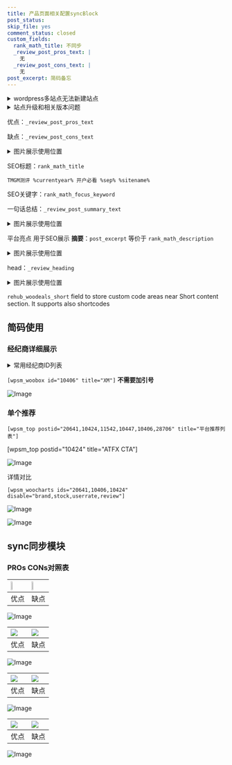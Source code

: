 ```yaml
---
title: 产品页面相关配置syncBlock
post_status: 
skip_file: yes
comment_status: closed
custom_fields:
  rank_math_title: 不同步
  _review_post_pros_text: |
    无
  _review_post_cons_text: |
    无
post_excerpt: 简码备忘
---
```

<details><summary>wordpress多站点无法新建站点</summary>

<li>和报错需要清理cookies一样的原因</li>
<li>wp-config.php里面<code>define( 'SUBDOMAIN_INSTALL', false );//子域名安装</code></li>
<li>新建子站点是用<code>define( 'SUBDOMAIN_INSTALL', true);//子域名安装</code> 完成以后，改成<code>false</code></li>
</details>

<details><summary>站点升级和相关版本问题</summary>

<p>wordpress：5.9.9
woocommerce：7.5.1
出现问题的地方：主题选项里面>><strong>Product layout >>compact style</strong></p>
<p>如何出现没有用过的字段 导致无法保存。先导出配置 然后进行修改，后面再次恢复即可。</p>
<p>出现部分字段无法显示时，需要返回默认布局后，对产品进行保存就好了。</p>
<p></p>
</details>

优点：`_review_post_pros_text`

缺点：`_review_post_cons_text`

<details><summary>图片展示使用位置</summary>

<img src="https://prod-files-secure.s3.us-west-2.amazonaws.com/39ed1227-6d7d-4570-be36-9ccd4a2c4241/f51d3d83-55d4-4bdf-9604-f37ec77ab556/Untitled.png?X-Amz-Algorithm=AWS4-HMAC-SHA256&X-Amz-Content-Sha256=UNSIGNED-PAYLOAD&X-Amz-Credential=ASIAZI2LB466WHCD4WAL%2F20250331%2Fus-west-2%2Fs3%2Faws4_request&X-Amz-Date=20250331T165527Z&X-Amz-Expires=3600&X-Amz-Security-Token=IQoJb3JpZ2luX2VjEEEaCXVzLXdlc3QtMiJIMEYCIQDo69gcYet3Xul08hxb2tq8B4FsLTcvFgy8NuOknqM5%2FAIhAK03tOJtrcYcBPrFQy%2FLBh8nw4ebcs2Q%2FvlTVooTNDFoKogECKn%2F%2F%2F%2F%2F%2F%2F%2F%2F%2FwEQABoMNjM3NDIzMTgzODA1Igw9wQdMZesxdEwOJ8Iq3ANvkGwzeIONu0WOSgb4cm3saJ5g9fXyDgnWEPQqH8hjlgv8Tu9GwyiEqMhia4%2FqtMRyHkh5hqlyzorYSF8ALNIn8E%2FNLc3nF1IxyXT3NJP7i3X6%2BFS923GDUfYPPBo09W2EfdP25sNH4NNIZAjcWmEbio5IqsaU7WTzUxXUWbIFJ75ZBE0N0UWLtvZf4B1SXsxqLyJKcScLZzmfT5Hj0PbwFAE7KjFaAO4lylxX1Svck8ugZN9apHFiBZFn2tjyzP9wFH5r480kTjHhztZR%2BQMEJp4yQmUC4Fv72uUMTDPV%2BtcGncbKhSgftxjMk5RPGWn%2Fuev8hwKBLA%2Bn%2B1ObAK2Y1Cz2vwrZ3TaOIFy1eSrUrUJselGXoqK8KhniG385P2fJSaqAusZP3LrjOuHpekITBhKhPB%2BMiNKM%2BGtDsA66IbaHPFngJw3gXXqPBxmDHe26YlRSny%2Fh6U0vqYSsiO9tweQX5T2Mt5GvqBMen2UeOeU9395PPrybb52NnvH8SYkz8kLn4YxfDZJ1ygY3p6Ul3zG0A8%2B3zKiAc4yR04VxvAJm7%2Bz0uE%2BGjPwHZ%2FKH13FY3zxbukV27ZHAzUeJEJ7YTuMQbfNRdysAycwsiIFsrsfxtxH5nP0zy9brdTDJgKu%2FBjqkAfEIfREz0jEKL%2FbF%2FyJCnTqh8lOV4UxdUUG%2FJUPWvxugEXPcRqnBy9rAAIZas871tZJqcOrY0dXMeTPM%2FVUkpKFSNfab5R6OeKPaxDaXyhKBIbc2mwZghMKYE0MieEBJJd%2FUkEVGp0sSTalVwKWfd7TC%2BvWdkNcC717xiAuUQh7YX6460J0hD0kBFKHot3Aj9zj1W3Vxc07GSbL99xJI9CzFrEZ%2F&X-Amz-Signature=7a7bcbfeb7f1fb7ebfb85c9d4ed3050a99a656bd6ca942a2ccd692bc712286f0&X-Amz-SignedHeaders=host&x-id=GetObject" alt="Image">
</details>

SEO标题：`rank_math_title`

`TMGM测评 %currentyear% 开户必看 %sep% %sitename%`

SEO关键字：`rank_math_focus_keyword`

一句话总结：`_review_post_summary_text`

<details><summary>图片展示使用位置</summary>

<img src="https://prod-files-secure.s3.us-west-2.amazonaws.com/39ed1227-6d7d-4570-be36-9ccd4a2c4241/4b96a922-296c-4f4e-8630-d1c870cbce01/Untitled.png?X-Amz-Algorithm=AWS4-HMAC-SHA256&X-Amz-Content-Sha256=UNSIGNED-PAYLOAD&X-Amz-Credential=ASIAZI2LB466ZRKWUJD4%2F20250331%2Fus-west-2%2Fs3%2Faws4_request&X-Amz-Date=20250331T165528Z&X-Amz-Expires=3600&X-Amz-Security-Token=IQoJb3JpZ2luX2VjEEEaCXVzLXdlc3QtMiJHMEUCIDcnysbeMGfk4nX1TfrjBUuWNx5sDyw6AwyJB0BNz2VMAiEA7U4h70iS0c1zitP%2FKbLQ31GASCeQyUbuCB5JUe2O0REqiAQIqf%2F%2F%2F%2F%2F%2F%2F%2F%2F%2FARAAGgw2Mzc0MjMxODM4MDUiDBNKTJn1azGJCYLGNCrcA%2FxdaSSIPtD38hRfy%2FAmTit7kEbTaN2TDB18%2BTtO%2F2KvORL9i2Lz6Qw5akQhT66UztPPbDGEM%2Frdiu2dQjaXQP%2FfgKBsL2AL1QYsMBAaNtKC3JDq2FZCVMxQ4U9rcSZE%2FuaM%2FouNi2UuGJknB2mXpUJDGd5sE6FRZeJXHed%2Bn8d5SzaJX0tD8N5014T9XuuQZs2CQL46TDQuzTWWGsE06WidK2OaCu8kA0galvfGItRJjmmIyu225wX88Pf9VgxElwBMua0Hl8xgGSf%2Bl%2BP8yhQjgR7lhecsOr%2FyDwvC4vcYIbrcVn8fCxSm8Ci5M1Tvo0i3vejYh9fNJteUref2ayizngsP5b%2Fi4Gg406Wl%2FMXeUNdMRl6Iviv0NJoNSsMA1BIuk4DGqaBs6ybC%2FSB3QC2f9ND2%2BqrOQzt3zfqiP8YnDtrMv%2F1lAje7OvmmP4pmj%2ByPgU%2FFLgaOSMLMgXKlPwpSefBsOXpAmMXy9yaUktxi7UA%2BQXG9T3bPf%2BoA035chE5%2B4o4CtjE0MWdssfGuixMEb4vI2HXcZTwR2IYR7npYydJPs5Ej%2FFidZlnfT0ZeNiWgwgw6xr6uQ3AggHm0Z07GxeiZXj%2FpE2amYqjcjTPRsbunvd3kpjV7Rh4QMNCAq78GOqUBHbySw452uDG6%2F%2BeqqJp9utyGkPbYofFCY6GYjFTuRUUn72Effi7WGuLvbzhsKjmTy2kG%2FZuX4sKHeQnEn8gbRawtWpU1MeO3rmy%2F5M9%2FGD6bALtgVWmbR%2BmK44e%2Bzsz7gZt3BDsD%2ByT5uyB1bV%2B%2B7VMgl1aa6IRrZRl%2FDbjjtef%2Bfw%2BsFby7HOIbCeix9507ClaG3jPFNJJHQ7CN5d6QsrdyRtEB&X-Amz-Signature=7657e8a3bb136854189ac2f8ce326cd83e806b0efb6352cd661e9488c1439963&X-Amz-SignedHeaders=host&x-id=GetObject" alt="Image">
</details>

平台亮点 用于SEO展示 **摘要**：`post_excerpt`  等价于 `rank_math_description`

<details><summary>图片展示使用位置</summary>

<img src="https://prod-files-secure.s3.us-west-2.amazonaws.com/39ed1227-6d7d-4570-be36-9ccd4a2c4241/1ee11f63-b60a-4dfe-a7a7-d58ff23b5d88/Untitled.png?X-Amz-Algorithm=AWS4-HMAC-SHA256&X-Amz-Content-Sha256=UNSIGNED-PAYLOAD&X-Amz-Credential=ASIAZI2LB4664VQJFAJX%2F20250331%2Fus-west-2%2Fs3%2Faws4_request&X-Amz-Date=20250331T165528Z&X-Amz-Expires=3600&X-Amz-Security-Token=IQoJb3JpZ2luX2VjEEEaCXVzLXdlc3QtMiJHMEUCIDklWokJltQ1qzHaXF6xMJOZ8dTPJ7PBvT3hxI5pf%2FQrAiEA8DOzJjnBweE5VU%2FhTq0IsyHJyP%2F5BxO1oDvBJO0DRHsqiAQIqf%2F%2F%2F%2F%2F%2F%2F%2F%2F%2FARAAGgw2Mzc0MjMxODM4MDUiDCo6PHBw%2BEAKu%2FW8xyrcAyZwmNM%2FTro0ml86hL6bF9ygeeL%2B1znYPBEVWOSNTJEeryVvDAl1F%2BrPF7iwsLLt3LfIdgn0BUiZ%2BLjELOI%2B5W9nslAW3E8Xk6viw9esCqrFUrgoz28rtAIqDXR1yasCQl3vt9PkcE71P%2FY5bRRwE2GmHkPkk08TR3UpBJcRTEMXJK4fPfYk%2B5n%2FAJh8CNsiMJASG3Xv86IOM2201YKH7EdZcKng%2Bowd1ZniS5yF64mGSoFxjFrrALNnhxSGUkXKsM7aKtcEe9nk2XUy3kgbXrKC%2FXtB1tgGtbNgT6m5MTw0hd5GYB2DF4gedx2%2B4ELEWhM63poVv7vh8fkFRAwwnJ04tPb3Vb6uuI3unMTttGPJY3aXpmsM6jNaWJVAxhMqLMCS3DWQvkNZwys1npEqqQQIEZGVa8hMchjiEK%2BXYheq4LJ02zjmimtBawY8Ic%2BBvI2dIpaPF10SPlvG990RoUcfGwjvV6qMMT8IUy%2BiAPcvsFOXlholJ0jmFrbuEVzUoTQbktgpd8CBg%2BUBhnh4Y8f9l8y5By6lWIegv%2Fi6ONt%2FZ2hTuQv%2BLlhkOvv174MiB5phRHp6S%2BzNhDmQu4GPI1tGcx%2F7PqaE7ZrmslQ0LtmNjO919r9laze0lWhQMMyAq78GOqUB1KsLRvE5dvJ1X5ijoikpjGBGFoSmUMGuWKdmDfGrJAh5s8%2BSaIzFmqa11voEG%2F7rLfCH4ZExGjS6RoOIeu%2Bsq2zCOw81aIWywN7QYUIGdTASsR0TDTYXKn1zmUxI87feZ5R5SKOdA9%2FtYr5gSGAlw6EIL3PL%2BdfRwLcz3pZvbZT%2F9lUetN2hl0WpTWkTORfuPC13WF0c7e9NXHiC80R8dx1HBGlQ&X-Amz-Signature=f3bc1d64e87e01404b3bf2c375940a7a8b5cf628f2a0fd8b331f5e8e966edf8e&X-Amz-SignedHeaders=host&x-id=GetObject" alt="Image">
<img src="https://prod-files-secure.s3.us-west-2.amazonaws.com/39ed1227-6d7d-4570-be36-9ccd4a2c4241/ad4118b5-78d8-4fbe-801e-3b29b5d99c01/Untitled.png?X-Amz-Algorithm=AWS4-HMAC-SHA256&X-Amz-Content-Sha256=UNSIGNED-PAYLOAD&X-Amz-Credential=ASIAZI2LB4664VQJFAJX%2F20250331%2Fus-west-2%2Fs3%2Faws4_request&X-Amz-Date=20250331T165528Z&X-Amz-Expires=3600&X-Amz-Security-Token=IQoJb3JpZ2luX2VjEEEaCXVzLXdlc3QtMiJHMEUCIDklWokJltQ1qzHaXF6xMJOZ8dTPJ7PBvT3hxI5pf%2FQrAiEA8DOzJjnBweE5VU%2FhTq0IsyHJyP%2F5BxO1oDvBJO0DRHsqiAQIqf%2F%2F%2F%2F%2F%2F%2F%2F%2F%2FARAAGgw2Mzc0MjMxODM4MDUiDCo6PHBw%2BEAKu%2FW8xyrcAyZwmNM%2FTro0ml86hL6bF9ygeeL%2B1znYPBEVWOSNTJEeryVvDAl1F%2BrPF7iwsLLt3LfIdgn0BUiZ%2BLjELOI%2B5W9nslAW3E8Xk6viw9esCqrFUrgoz28rtAIqDXR1yasCQl3vt9PkcE71P%2FY5bRRwE2GmHkPkk08TR3UpBJcRTEMXJK4fPfYk%2B5n%2FAJh8CNsiMJASG3Xv86IOM2201YKH7EdZcKng%2Bowd1ZniS5yF64mGSoFxjFrrALNnhxSGUkXKsM7aKtcEe9nk2XUy3kgbXrKC%2FXtB1tgGtbNgT6m5MTw0hd5GYB2DF4gedx2%2B4ELEWhM63poVv7vh8fkFRAwwnJ04tPb3Vb6uuI3unMTttGPJY3aXpmsM6jNaWJVAxhMqLMCS3DWQvkNZwys1npEqqQQIEZGVa8hMchjiEK%2BXYheq4LJ02zjmimtBawY8Ic%2BBvI2dIpaPF10SPlvG990RoUcfGwjvV6qMMT8IUy%2BiAPcvsFOXlholJ0jmFrbuEVzUoTQbktgpd8CBg%2BUBhnh4Y8f9l8y5By6lWIegv%2Fi6ONt%2FZ2hTuQv%2BLlhkOvv174MiB5phRHp6S%2BzNhDmQu4GPI1tGcx%2F7PqaE7ZrmslQ0LtmNjO919r9laze0lWhQMMyAq78GOqUB1KsLRvE5dvJ1X5ijoikpjGBGFoSmUMGuWKdmDfGrJAh5s8%2BSaIzFmqa11voEG%2F7rLfCH4ZExGjS6RoOIeu%2Bsq2zCOw81aIWywN7QYUIGdTASsR0TDTYXKn1zmUxI87feZ5R5SKOdA9%2FtYr5gSGAlw6EIL3PL%2BdfRwLcz3pZvbZT%2F9lUetN2hl0WpTWkTORfuPC13WF0c7e9NXHiC80R8dx1HBGlQ&X-Amz-Signature=5ed86fc3fdb0e8f8f1d32ca7492b23756c634f621c1faabceaddd3e1e1097c3d&X-Amz-SignedHeaders=host&x-id=GetObject" alt="Image">
<img src="https://prod-files-secure.s3.us-west-2.amazonaws.com/39ed1227-6d7d-4570-be36-9ccd4a2c4241/a38cf7c9-a79c-4b64-9e94-13589fe0758b/Untitled.png?X-Amz-Algorithm=AWS4-HMAC-SHA256&X-Amz-Content-Sha256=UNSIGNED-PAYLOAD&X-Amz-Credential=ASIAZI2LB4664VQJFAJX%2F20250331%2Fus-west-2%2Fs3%2Faws4_request&X-Amz-Date=20250331T165528Z&X-Amz-Expires=3600&X-Amz-Security-Token=IQoJb3JpZ2luX2VjEEEaCXVzLXdlc3QtMiJHMEUCIDklWokJltQ1qzHaXF6xMJOZ8dTPJ7PBvT3hxI5pf%2FQrAiEA8DOzJjnBweE5VU%2FhTq0IsyHJyP%2F5BxO1oDvBJO0DRHsqiAQIqf%2F%2F%2F%2F%2F%2F%2F%2F%2F%2FARAAGgw2Mzc0MjMxODM4MDUiDCo6PHBw%2BEAKu%2FW8xyrcAyZwmNM%2FTro0ml86hL6bF9ygeeL%2B1znYPBEVWOSNTJEeryVvDAl1F%2BrPF7iwsLLt3LfIdgn0BUiZ%2BLjELOI%2B5W9nslAW3E8Xk6viw9esCqrFUrgoz28rtAIqDXR1yasCQl3vt9PkcE71P%2FY5bRRwE2GmHkPkk08TR3UpBJcRTEMXJK4fPfYk%2B5n%2FAJh8CNsiMJASG3Xv86IOM2201YKH7EdZcKng%2Bowd1ZniS5yF64mGSoFxjFrrALNnhxSGUkXKsM7aKtcEe9nk2XUy3kgbXrKC%2FXtB1tgGtbNgT6m5MTw0hd5GYB2DF4gedx2%2B4ELEWhM63poVv7vh8fkFRAwwnJ04tPb3Vb6uuI3unMTttGPJY3aXpmsM6jNaWJVAxhMqLMCS3DWQvkNZwys1npEqqQQIEZGVa8hMchjiEK%2BXYheq4LJ02zjmimtBawY8Ic%2BBvI2dIpaPF10SPlvG990RoUcfGwjvV6qMMT8IUy%2BiAPcvsFOXlholJ0jmFrbuEVzUoTQbktgpd8CBg%2BUBhnh4Y8f9l8y5By6lWIegv%2Fi6ONt%2FZ2hTuQv%2BLlhkOvv174MiB5phRHp6S%2BzNhDmQu4GPI1tGcx%2F7PqaE7ZrmslQ0LtmNjO919r9laze0lWhQMMyAq78GOqUB1KsLRvE5dvJ1X5ijoikpjGBGFoSmUMGuWKdmDfGrJAh5s8%2BSaIzFmqa11voEG%2F7rLfCH4ZExGjS6RoOIeu%2Bsq2zCOw81aIWywN7QYUIGdTASsR0TDTYXKn1zmUxI87feZ5R5SKOdA9%2FtYr5gSGAlw6EIL3PL%2BdfRwLcz3pZvbZT%2F9lUetN2hl0WpTWkTORfuPC13WF0c7e9NXHiC80R8dx1HBGlQ&X-Amz-Signature=ec32298ed541b32014d575f794ac36060473a4e2b97b54a53a20f56d24be59ff&X-Amz-SignedHeaders=host&x-id=GetObject" alt="Image">
<img src="https://prod-files-secure.s3.us-west-2.amazonaws.com/39ed1227-6d7d-4570-be36-9ccd4a2c4241/7da6fc1e-d2ac-42ae-8c75-cb5749aa18f6/Untitled.png?X-Amz-Algorithm=AWS4-HMAC-SHA256&X-Amz-Content-Sha256=UNSIGNED-PAYLOAD&X-Amz-Credential=ASIAZI2LB4664VQJFAJX%2F20250331%2Fus-west-2%2Fs3%2Faws4_request&X-Amz-Date=20250331T165528Z&X-Amz-Expires=3600&X-Amz-Security-Token=IQoJb3JpZ2luX2VjEEEaCXVzLXdlc3QtMiJHMEUCIDklWokJltQ1qzHaXF6xMJOZ8dTPJ7PBvT3hxI5pf%2FQrAiEA8DOzJjnBweE5VU%2FhTq0IsyHJyP%2F5BxO1oDvBJO0DRHsqiAQIqf%2F%2F%2F%2F%2F%2F%2F%2F%2F%2FARAAGgw2Mzc0MjMxODM4MDUiDCo6PHBw%2BEAKu%2FW8xyrcAyZwmNM%2FTro0ml86hL6bF9ygeeL%2B1znYPBEVWOSNTJEeryVvDAl1F%2BrPF7iwsLLt3LfIdgn0BUiZ%2BLjELOI%2B5W9nslAW3E8Xk6viw9esCqrFUrgoz28rtAIqDXR1yasCQl3vt9PkcE71P%2FY5bRRwE2GmHkPkk08TR3UpBJcRTEMXJK4fPfYk%2B5n%2FAJh8CNsiMJASG3Xv86IOM2201YKH7EdZcKng%2Bowd1ZniS5yF64mGSoFxjFrrALNnhxSGUkXKsM7aKtcEe9nk2XUy3kgbXrKC%2FXtB1tgGtbNgT6m5MTw0hd5GYB2DF4gedx2%2B4ELEWhM63poVv7vh8fkFRAwwnJ04tPb3Vb6uuI3unMTttGPJY3aXpmsM6jNaWJVAxhMqLMCS3DWQvkNZwys1npEqqQQIEZGVa8hMchjiEK%2BXYheq4LJ02zjmimtBawY8Ic%2BBvI2dIpaPF10SPlvG990RoUcfGwjvV6qMMT8IUy%2BiAPcvsFOXlholJ0jmFrbuEVzUoTQbktgpd8CBg%2BUBhnh4Y8f9l8y5By6lWIegv%2Fi6ONt%2FZ2hTuQv%2BLlhkOvv174MiB5phRHp6S%2BzNhDmQu4GPI1tGcx%2F7PqaE7ZrmslQ0LtmNjO919r9laze0lWhQMMyAq78GOqUB1KsLRvE5dvJ1X5ijoikpjGBGFoSmUMGuWKdmDfGrJAh5s8%2BSaIzFmqa11voEG%2F7rLfCH4ZExGjS6RoOIeu%2Bsq2zCOw81aIWywN7QYUIGdTASsR0TDTYXKn1zmUxI87feZ5R5SKOdA9%2FtYr5gSGAlw6EIL3PL%2BdfRwLcz3pZvbZT%2F9lUetN2hl0WpTWkTORfuPC13WF0c7e9NXHiC80R8dx1HBGlQ&X-Amz-Signature=927d1ad8578a7dd7fb0e36e548f9ed5efd260734505fc2d9df44f1d71699e2ca&X-Amz-SignedHeaders=host&x-id=GetObject" alt="Image">
<img src="https://prod-files-secure.s3.us-west-2.amazonaws.com/39ed1227-6d7d-4570-be36-9ccd4a2c4241/7e97f40a-eaee-47f5-b2f9-475f96808fa7/Untitled.png?X-Amz-Algorithm=AWS4-HMAC-SHA256&X-Amz-Content-Sha256=UNSIGNED-PAYLOAD&X-Amz-Credential=ASIAZI2LB4664VQJFAJX%2F20250331%2Fus-west-2%2Fs3%2Faws4_request&X-Amz-Date=20250331T165528Z&X-Amz-Expires=3600&X-Amz-Security-Token=IQoJb3JpZ2luX2VjEEEaCXVzLXdlc3QtMiJHMEUCIDklWokJltQ1qzHaXF6xMJOZ8dTPJ7PBvT3hxI5pf%2FQrAiEA8DOzJjnBweE5VU%2FhTq0IsyHJyP%2F5BxO1oDvBJO0DRHsqiAQIqf%2F%2F%2F%2F%2F%2F%2F%2F%2F%2FARAAGgw2Mzc0MjMxODM4MDUiDCo6PHBw%2BEAKu%2FW8xyrcAyZwmNM%2FTro0ml86hL6bF9ygeeL%2B1znYPBEVWOSNTJEeryVvDAl1F%2BrPF7iwsLLt3LfIdgn0BUiZ%2BLjELOI%2B5W9nslAW3E8Xk6viw9esCqrFUrgoz28rtAIqDXR1yasCQl3vt9PkcE71P%2FY5bRRwE2GmHkPkk08TR3UpBJcRTEMXJK4fPfYk%2B5n%2FAJh8CNsiMJASG3Xv86IOM2201YKH7EdZcKng%2Bowd1ZniS5yF64mGSoFxjFrrALNnhxSGUkXKsM7aKtcEe9nk2XUy3kgbXrKC%2FXtB1tgGtbNgT6m5MTw0hd5GYB2DF4gedx2%2B4ELEWhM63poVv7vh8fkFRAwwnJ04tPb3Vb6uuI3unMTttGPJY3aXpmsM6jNaWJVAxhMqLMCS3DWQvkNZwys1npEqqQQIEZGVa8hMchjiEK%2BXYheq4LJ02zjmimtBawY8Ic%2BBvI2dIpaPF10SPlvG990RoUcfGwjvV6qMMT8IUy%2BiAPcvsFOXlholJ0jmFrbuEVzUoTQbktgpd8CBg%2BUBhnh4Y8f9l8y5By6lWIegv%2Fi6ONt%2FZ2hTuQv%2BLlhkOvv174MiB5phRHp6S%2BzNhDmQu4GPI1tGcx%2F7PqaE7ZrmslQ0LtmNjO919r9laze0lWhQMMyAq78GOqUB1KsLRvE5dvJ1X5ijoikpjGBGFoSmUMGuWKdmDfGrJAh5s8%2BSaIzFmqa11voEG%2F7rLfCH4ZExGjS6RoOIeu%2Bsq2zCOw81aIWywN7QYUIGdTASsR0TDTYXKn1zmUxI87feZ5R5SKOdA9%2FtYr5gSGAlw6EIL3PL%2BdfRwLcz3pZvbZT%2F9lUetN2hl0WpTWkTORfuPC13WF0c7e9NXHiC80R8dx1HBGlQ&X-Amz-Signature=3a16939eff7f30b307936f5b3edab7dc38a140af509545285240ea99d690da9b&X-Amz-SignedHeaders=host&x-id=GetObject" alt="Image">
</details>

head：`_review_heading`

<details><summary>图片展示使用位置</summary>

<img src="https://prod-files-secure.s3.us-west-2.amazonaws.com/39ed1227-6d7d-4570-be36-9ccd4a2c4241/3a4650ad-9887-415c-889a-edd51fa54f27/Untitled.png?X-Amz-Algorithm=AWS4-HMAC-SHA256&X-Amz-Content-Sha256=UNSIGNED-PAYLOAD&X-Amz-Credential=ASIAZI2LB466Z4X2H2VU%2F20250331%2Fus-west-2%2Fs3%2Faws4_request&X-Amz-Date=20250331T165529Z&X-Amz-Expires=3600&X-Amz-Security-Token=IQoJb3JpZ2luX2VjEEAaCXVzLXdlc3QtMiJIMEYCIQC9hudLQ39RJbrZ0O%2BFjsH3lMCPQ4bv93wBR0%2FZYjXLKwIhAL30XT06FBBSaLlQxSQlltKTufj4PvNWi5z899sED6NbKogECKn%2F%2F%2F%2F%2F%2F%2F%2F%2F%2FwEQABoMNjM3NDIzMTgzODA1IgzrlrF6rcgn%2FGU3Zxgq3ANGNMNooi2XGXwFRD72B39LItGmW0vb%2BaQbDPmVYXxu30lr5Xu8qZNbSzBOKP%2FkgBSn%2BExjRTKTxcy2ujze5H6jgatTlzgoSHFH6Y4ZdpubXte4m2WTugbOXsVD8mww11%2B6V39tRPypmHrUVjgaVagJrX6%2FR%2B7Oz8w%2Fhvf2ZKkkKDG2QxTTLrSZ3gtd6vaLmPsUhEI9wtIUCm59YjAEM%2FpN%2BKBNZIMx57Z04s4PN0RI0tHFYh5bYSgAyPmvacSVkzIX%2Ftvn1w76OSBFAYPK0oG68NP4ZtAorLX%2FgBZs9N6%2F9gZM6Fs%2FdN0W9g3J%2B51E%2BYMweKKV2O6pUrRuGYEELpr9H5O1PaXp3KDJgHPBFJRdpp9UuHcCKCyIr6pEarElFI1yIDRnoApVBtYRz9VfmudDtmEFp4LuhSKwohQa7c0RAvYIjA1PYGZ8kFdFD4%2BiZhFEijfDkayd%2FubCqPHfYwATYaidDjIYCtXn2eEaY8e0UGxTyGHdt0Gl9u1Kumz%2FewmgUGtTtlasIyT2fA4j%2BV%2BQEWSFlcC38lNuEDZcc%2FlFQ1UPbZzWAEuqiG76b2GA9n5QEDkJ000l0Yhsou1SI9cFQyla1Qnn%2Bbf9me5U3%2B%2B45TqSTKZYJeGAUdWREzCJgKu%2FBjqkAUKf5wSmMM%2BiTW%2F73G8hBAh6zK3w0m5vyXyEBHogBcd5C%2FCgzbdhtn9dYik6xCCg2fY6icpaaFWUoutbZBxxBLBvJViQq8oXFMqrVro0XLPywawyedDFtQxfcA7U2vTfoEaSONq0Z2xbJ4JPXEThx8rVWJROAXcWFwR6py%2FTeQPxJiNp2txl6Eg2Y44QLBZ%2B7FNOk%2FuyqztpPxNGYLqG8Dk3ivOD&X-Amz-Signature=387d67e46c727fa9f6ac2259428d31a7e4e5eaf3029482da8eaca9c45c68aa3c&X-Amz-SignedHeaders=host&x-id=GetObject" alt="Image">
</details>

`rehub_woodeals_short`	field to store custom code areas near Short content section. It supports also shortcodes



## 简码使用

### 经纪商详细展示

<details><summary>常用经纪商ID列表</summary>

<pre><code class="php">嘉盛 ===> 20641  [wpsm_woobox id="20641" title="嘉盛"]
易信easymarkets ===> 11542  [wpsm_woobox id="11542" title="易信easymarkets"]
ATFX外汇 ===> 10424  [wpsm_woobox id="10424" title="ATFX"]
XM ===> 10406  [wpsm_woobox id="10406" title="XM"]
TMGM ===> 29622  [wpsm_woobox id="29622" title="TMGM"]
HYCM ===> 10447  [wpsm_woobox id="10447" title="HYCM"]
fpmarkets澳福外汇 ===> 20639  [wpsm_woobox id="20639" title="fpmarkets澳福外汇"]</code></pre>
</details>

`[wpsm_woobox id="10406" title="XM"]` **不需要加引号**

![Image](https://prod-files-secure.s3.us-west-2.amazonaws.com/39ed1227-6d7d-4570-be36-9ccd4a2c4241/4f898f9d-0fa7-4e43-acd3-ac6bc7be575a/Untitled.png?X-Amz-Algorithm=AWS4-HMAC-SHA256&X-Amz-Content-Sha256=UNSIGNED-PAYLOAD&X-Amz-Credential=ASIAZI2LB466UC4XOZCO%2F20250331%2Fus-west-2%2Fs3%2Faws4_request&X-Amz-Date=20250331T165525Z&X-Amz-Expires=3600&X-Amz-Security-Token=IQoJb3JpZ2luX2VjEEEaCXVzLXdlc3QtMiJGMEQCIF3L2JN0iVmkciiut7ZTTegQyo%2BeVbfdTXFm4ppGlk8MAiBnuJoExUNRPiPWHxKFkRBbDfmryZ%2BlftuXatK8wmp4CyqIBAip%2F%2F%2F%2F%2F%2F%2F%2F%2F%2F8BEAAaDDYzNzQyMzE4MzgwNSIMqvfRxyn7Hv2cKk0oKtwDA2qcCRIgWuuynoOZ8k%2FFV5ntxtn5hN0Z2zg6%2BKtVklCf5QaBWVtYm3B2gYQFmQdhAQ8lES5wH%2BwyIhEh7EX7NSDBF%2FiNedchKom7%2BE%2B3CG9doqGzkYpmDwOKHkGaOvkUBdUOhYnVZaeV61wZtXe3xkdwroJuju7l%2FBxu9%2BV2Ip1Arr6Sykb3SA0B4ehofyjY%2BrFS5ThkmOHbtNxnudmqruzRtVZtHddrLKoL4gmRJ0Fil91pt6gA3UxWtHamXxoQLg0vXK1Zxwgfi3dSqWstrXKxRIW6uluorQyNdiVIpfmlVdTrIGHZckSpiaBswtwI5Z4w5B7uwQw1a%2BS9d2QacBC7LVnzOd3gfcvk8gLi7KUMSM1vpFUfSx2R%2Fc88SStg%2FFINYHZyyHRc0Fb8xWhZV1k8YgpF8D%2FW08MM%2FbHUBBYRS3cEk%2BGqLr4uqy8kOITSrCsFXzFg4Cukn5rXUYmdPsKiBgK7lt3DbRIB%2FuCRAZk9uPCNHwInpiH0o6UHDtnQ2iAYGBVwGEVBclEM8zccXwn%2Bh%2BnvUUe7QafFv3NwvK9zGaaYaWEAS4JccjVFu9VMI2Sk%2B9f8XDGI7fDk6H1%2F0GvOA5YxVUDW5BS%2BzJyWWOGP%2FacC6QD7pEaN85kwwoCrvwY6pgEQjGvV%2Bu0NJSKnWwvIsvV05nLgvrZui4RYm%2FNWd2hUgR2UXbLDKGwyjDakJffHw0La9AabIMsyCqGC7dX22MYhjfqYnyBzwtvlo4TghcfXzAFxr1Cu7%2BToZgbQ7Hj3dfnupGzdcckr19qdqcuLRdf7ZgfANtVcpgs8RJyHjiT56dj2PsnCRzLZmkKY6GnCy4WCFyXSoZwX%2BTKuuSx9GTA2Q0HDi1HZ&X-Amz-Signature=4572a1b6a5f42bc60092560435e8a28731d71813007ecbeb86049badf9a99e2a&X-Amz-SignedHeaders=host&x-id=GetObject)

### 单个推荐
`[wpsm_top postid="20641,10424,11542,10447,10406,28706" title="平台推荐列表"]`

[wpsm_top postid="10424" title="ATFX CTA"]

![Image](https://prod-files-secure.s3.us-west-2.amazonaws.com/39ed1227-6d7d-4570-be36-9ccd4a2c4241/5ac620dc-51a8-48b6-b55d-91f47299193c/Untitled.png?X-Amz-Algorithm=AWS4-HMAC-SHA256&X-Amz-Content-Sha256=UNSIGNED-PAYLOAD&X-Amz-Credential=ASIAZI2LB466UC4XOZCO%2F20250331%2Fus-west-2%2Fs3%2Faws4_request&X-Amz-Date=20250331T165525Z&X-Amz-Expires=3600&X-Amz-Security-Token=IQoJb3JpZ2luX2VjEEEaCXVzLXdlc3QtMiJGMEQCIF3L2JN0iVmkciiut7ZTTegQyo%2BeVbfdTXFm4ppGlk8MAiBnuJoExUNRPiPWHxKFkRBbDfmryZ%2BlftuXatK8wmp4CyqIBAip%2F%2F%2F%2F%2F%2F%2F%2F%2F%2F8BEAAaDDYzNzQyMzE4MzgwNSIMqvfRxyn7Hv2cKk0oKtwDA2qcCRIgWuuynoOZ8k%2FFV5ntxtn5hN0Z2zg6%2BKtVklCf5QaBWVtYm3B2gYQFmQdhAQ8lES5wH%2BwyIhEh7EX7NSDBF%2FiNedchKom7%2BE%2B3CG9doqGzkYpmDwOKHkGaOvkUBdUOhYnVZaeV61wZtXe3xkdwroJuju7l%2FBxu9%2BV2Ip1Arr6Sykb3SA0B4ehofyjY%2BrFS5ThkmOHbtNxnudmqruzRtVZtHddrLKoL4gmRJ0Fil91pt6gA3UxWtHamXxoQLg0vXK1Zxwgfi3dSqWstrXKxRIW6uluorQyNdiVIpfmlVdTrIGHZckSpiaBswtwI5Z4w5B7uwQw1a%2BS9d2QacBC7LVnzOd3gfcvk8gLi7KUMSM1vpFUfSx2R%2Fc88SStg%2FFINYHZyyHRc0Fb8xWhZV1k8YgpF8D%2FW08MM%2FbHUBBYRS3cEk%2BGqLr4uqy8kOITSrCsFXzFg4Cukn5rXUYmdPsKiBgK7lt3DbRIB%2FuCRAZk9uPCNHwInpiH0o6UHDtnQ2iAYGBVwGEVBclEM8zccXwn%2Bh%2BnvUUe7QafFv3NwvK9zGaaYaWEAS4JccjVFu9VMI2Sk%2B9f8XDGI7fDk6H1%2F0GvOA5YxVUDW5BS%2BzJyWWOGP%2FacC6QD7pEaN85kwwoCrvwY6pgEQjGvV%2Bu0NJSKnWwvIsvV05nLgvrZui4RYm%2FNWd2hUgR2UXbLDKGwyjDakJffHw0La9AabIMsyCqGC7dX22MYhjfqYnyBzwtvlo4TghcfXzAFxr1Cu7%2BToZgbQ7Hj3dfnupGzdcckr19qdqcuLRdf7ZgfANtVcpgs8RJyHjiT56dj2PsnCRzLZmkKY6GnCy4WCFyXSoZwX%2BTKuuSx9GTA2Q0HDi1HZ&X-Amz-Signature=673bbfed766db04ae57c36797e3ad423b9a01b5cf47a798f73a1ed2d40ae32b4&X-Amz-SignedHeaders=host&x-id=GetObject)

详情对比

`[wpsm_woocharts ids="20641,10406,10424" disable="brand,stock,userrate,review"]`

![Image](https://prod-files-secure.s3.us-west-2.amazonaws.com/39ed1227-6d7d-4570-be36-9ccd4a2c4241/bf3ba45f-b9f3-4295-8aef-b4a495fd25f4/Untitled.png?X-Amz-Algorithm=AWS4-HMAC-SHA256&X-Amz-Content-Sha256=UNSIGNED-PAYLOAD&X-Amz-Credential=ASIAZI2LB466UC4XOZCO%2F20250331%2Fus-west-2%2Fs3%2Faws4_request&X-Amz-Date=20250331T165525Z&X-Amz-Expires=3600&X-Amz-Security-Token=IQoJb3JpZ2luX2VjEEEaCXVzLXdlc3QtMiJGMEQCIF3L2JN0iVmkciiut7ZTTegQyo%2BeVbfdTXFm4ppGlk8MAiBnuJoExUNRPiPWHxKFkRBbDfmryZ%2BlftuXatK8wmp4CyqIBAip%2F%2F%2F%2F%2F%2F%2F%2F%2F%2F8BEAAaDDYzNzQyMzE4MzgwNSIMqvfRxyn7Hv2cKk0oKtwDA2qcCRIgWuuynoOZ8k%2FFV5ntxtn5hN0Z2zg6%2BKtVklCf5QaBWVtYm3B2gYQFmQdhAQ8lES5wH%2BwyIhEh7EX7NSDBF%2FiNedchKom7%2BE%2B3CG9doqGzkYpmDwOKHkGaOvkUBdUOhYnVZaeV61wZtXe3xkdwroJuju7l%2FBxu9%2BV2Ip1Arr6Sykb3SA0B4ehofyjY%2BrFS5ThkmOHbtNxnudmqruzRtVZtHddrLKoL4gmRJ0Fil91pt6gA3UxWtHamXxoQLg0vXK1Zxwgfi3dSqWstrXKxRIW6uluorQyNdiVIpfmlVdTrIGHZckSpiaBswtwI5Z4w5B7uwQw1a%2BS9d2QacBC7LVnzOd3gfcvk8gLi7KUMSM1vpFUfSx2R%2Fc88SStg%2FFINYHZyyHRc0Fb8xWhZV1k8YgpF8D%2FW08MM%2FbHUBBYRS3cEk%2BGqLr4uqy8kOITSrCsFXzFg4Cukn5rXUYmdPsKiBgK7lt3DbRIB%2FuCRAZk9uPCNHwInpiH0o6UHDtnQ2iAYGBVwGEVBclEM8zccXwn%2Bh%2BnvUUe7QafFv3NwvK9zGaaYaWEAS4JccjVFu9VMI2Sk%2B9f8XDGI7fDk6H1%2F0GvOA5YxVUDW5BS%2BzJyWWOGP%2FacC6QD7pEaN85kwwoCrvwY6pgEQjGvV%2Bu0NJSKnWwvIsvV05nLgvrZui4RYm%2FNWd2hUgR2UXbLDKGwyjDakJffHw0La9AabIMsyCqGC7dX22MYhjfqYnyBzwtvlo4TghcfXzAFxr1Cu7%2BToZgbQ7Hj3dfnupGzdcckr19qdqcuLRdf7ZgfANtVcpgs8RJyHjiT56dj2PsnCRzLZmkKY6GnCy4WCFyXSoZwX%2BTKuuSx9GTA2Q0HDi1HZ&X-Amz-Signature=f35b512ebdfa162f64254ee41a443b4020686a87db1bfc757f87e95ea42e93c8&X-Amz-SignedHeaders=host&x-id=GetObject)

![Image](https://prod-files-secure.s3.us-west-2.amazonaws.com/39ed1227-6d7d-4570-be36-9ccd4a2c4241/30bc56ef-f383-4b48-9768-2ebc9e436ec0/Untitled.png?X-Amz-Algorithm=AWS4-HMAC-SHA256&X-Amz-Content-Sha256=UNSIGNED-PAYLOAD&X-Amz-Credential=ASIAZI2LB466UC4XOZCO%2F20250331%2Fus-west-2%2Fs3%2Faws4_request&X-Amz-Date=20250331T165525Z&X-Amz-Expires=3600&X-Amz-Security-Token=IQoJb3JpZ2luX2VjEEEaCXVzLXdlc3QtMiJGMEQCIF3L2JN0iVmkciiut7ZTTegQyo%2BeVbfdTXFm4ppGlk8MAiBnuJoExUNRPiPWHxKFkRBbDfmryZ%2BlftuXatK8wmp4CyqIBAip%2F%2F%2F%2F%2F%2F%2F%2F%2F%2F8BEAAaDDYzNzQyMzE4MzgwNSIMqvfRxyn7Hv2cKk0oKtwDA2qcCRIgWuuynoOZ8k%2FFV5ntxtn5hN0Z2zg6%2BKtVklCf5QaBWVtYm3B2gYQFmQdhAQ8lES5wH%2BwyIhEh7EX7NSDBF%2FiNedchKom7%2BE%2B3CG9doqGzkYpmDwOKHkGaOvkUBdUOhYnVZaeV61wZtXe3xkdwroJuju7l%2FBxu9%2BV2Ip1Arr6Sykb3SA0B4ehofyjY%2BrFS5ThkmOHbtNxnudmqruzRtVZtHddrLKoL4gmRJ0Fil91pt6gA3UxWtHamXxoQLg0vXK1Zxwgfi3dSqWstrXKxRIW6uluorQyNdiVIpfmlVdTrIGHZckSpiaBswtwI5Z4w5B7uwQw1a%2BS9d2QacBC7LVnzOd3gfcvk8gLi7KUMSM1vpFUfSx2R%2Fc88SStg%2FFINYHZyyHRc0Fb8xWhZV1k8YgpF8D%2FW08MM%2FbHUBBYRS3cEk%2BGqLr4uqy8kOITSrCsFXzFg4Cukn5rXUYmdPsKiBgK7lt3DbRIB%2FuCRAZk9uPCNHwInpiH0o6UHDtnQ2iAYGBVwGEVBclEM8zccXwn%2Bh%2BnvUUe7QafFv3NwvK9zGaaYaWEAS4JccjVFu9VMI2Sk%2B9f8XDGI7fDk6H1%2F0GvOA5YxVUDW5BS%2BzJyWWOGP%2FacC6QD7pEaN85kwwoCrvwY6pgEQjGvV%2Bu0NJSKnWwvIsvV05nLgvrZui4RYm%2FNWd2hUgR2UXbLDKGwyjDakJffHw0La9AabIMsyCqGC7dX22MYhjfqYnyBzwtvlo4TghcfXzAFxr1Cu7%2BToZgbQ7Hj3dfnupGzdcckr19qdqcuLRdf7ZgfANtVcpgs8RJyHjiT56dj2PsnCRzLZmkKY6GnCy4WCFyXSoZwX%2BTKuuSx9GTA2Q0HDi1HZ&X-Amz-Signature=55b763409c80c6b167241f15df1179071ff432539098c0ee0ac5bcd63871a608&X-Amz-SignedHeaders=host&x-id=GetObject)

## sync同步模块

### PROs CONs对照表

| <img src="https://cdn.ifttt.fun/gh/jarlin8/OSS@main/icons/customize/pros.svg" height="auto" width="37.3%"> | <img src="https://cdn.ifttt.fun/gh/jarlin8/OSS@main/icons/customize/cons.svg" height="auto" width="28.8%"> |
| :--- | :--- |
| 优点 | 缺点 |

![Image](https://prod-files-secure.s3.us-west-2.amazonaws.com/39ed1227-6d7d-4570-be36-9ccd4a2c4241/8742b755-dfb5-4004-9a5f-d6e561664bd8/Untitled.png?X-Amz-Algorithm=AWS4-HMAC-SHA256&X-Amz-Content-Sha256=UNSIGNED-PAYLOAD&X-Amz-Credential=ASIAZI2LB466UC4XOZCO%2F20250331%2Fus-west-2%2Fs3%2Faws4_request&X-Amz-Date=20250331T165525Z&X-Amz-Expires=3600&X-Amz-Security-Token=IQoJb3JpZ2luX2VjEEEaCXVzLXdlc3QtMiJGMEQCIF3L2JN0iVmkciiut7ZTTegQyo%2BeVbfdTXFm4ppGlk8MAiBnuJoExUNRPiPWHxKFkRBbDfmryZ%2BlftuXatK8wmp4CyqIBAip%2F%2F%2F%2F%2F%2F%2F%2F%2F%2F8BEAAaDDYzNzQyMzE4MzgwNSIMqvfRxyn7Hv2cKk0oKtwDA2qcCRIgWuuynoOZ8k%2FFV5ntxtn5hN0Z2zg6%2BKtVklCf5QaBWVtYm3B2gYQFmQdhAQ8lES5wH%2BwyIhEh7EX7NSDBF%2FiNedchKom7%2BE%2B3CG9doqGzkYpmDwOKHkGaOvkUBdUOhYnVZaeV61wZtXe3xkdwroJuju7l%2FBxu9%2BV2Ip1Arr6Sykb3SA0B4ehofyjY%2BrFS5ThkmOHbtNxnudmqruzRtVZtHddrLKoL4gmRJ0Fil91pt6gA3UxWtHamXxoQLg0vXK1Zxwgfi3dSqWstrXKxRIW6uluorQyNdiVIpfmlVdTrIGHZckSpiaBswtwI5Z4w5B7uwQw1a%2BS9d2QacBC7LVnzOd3gfcvk8gLi7KUMSM1vpFUfSx2R%2Fc88SStg%2FFINYHZyyHRc0Fb8xWhZV1k8YgpF8D%2FW08MM%2FbHUBBYRS3cEk%2BGqLr4uqy8kOITSrCsFXzFg4Cukn5rXUYmdPsKiBgK7lt3DbRIB%2FuCRAZk9uPCNHwInpiH0o6UHDtnQ2iAYGBVwGEVBclEM8zccXwn%2Bh%2BnvUUe7QafFv3NwvK9zGaaYaWEAS4JccjVFu9VMI2Sk%2B9f8XDGI7fDk6H1%2F0GvOA5YxVUDW5BS%2BzJyWWOGP%2FacC6QD7pEaN85kwwoCrvwY6pgEQjGvV%2Bu0NJSKnWwvIsvV05nLgvrZui4RYm%2FNWd2hUgR2UXbLDKGwyjDakJffHw0La9AabIMsyCqGC7dX22MYhjfqYnyBzwtvlo4TghcfXzAFxr1Cu7%2BToZgbQ7Hj3dfnupGzdcckr19qdqcuLRdf7ZgfANtVcpgs8RJyHjiT56dj2PsnCRzLZmkKY6GnCy4WCFyXSoZwX%2BTKuuSx9GTA2Q0HDi1HZ&X-Amz-Signature=caa952fd1f2c0eb9683994e65785cb9957d56d8adf6dde517fb456f8709ef9b9&X-Amz-SignedHeaders=host&x-id=GetObject)

| <img src="https://cdn.ifttt.fun/gh/jarlin8/OSS@main/icons/customize/pros1.svg" height="auto"> | <img src="https://cdn.ifttt.fun/gh/jarlin8/OSS@main/icons/customize/cons1.svg" height="auto"> |
| :--- | :--- |
| 优点 | 缺点 |

![Image](https://prod-files-secure.s3.us-west-2.amazonaws.com/39ed1227-6d7d-4570-be36-9ccd4a2c4241/806358f8-c9c4-4e17-bb35-c6c76a5397a5/Untitled.png?X-Amz-Algorithm=AWS4-HMAC-SHA256&X-Amz-Content-Sha256=UNSIGNED-PAYLOAD&X-Amz-Credential=ASIAZI2LB466UC4XOZCO%2F20250331%2Fus-west-2%2Fs3%2Faws4_request&X-Amz-Date=20250331T165525Z&X-Amz-Expires=3600&X-Amz-Security-Token=IQoJb3JpZ2luX2VjEEEaCXVzLXdlc3QtMiJGMEQCIF3L2JN0iVmkciiut7ZTTegQyo%2BeVbfdTXFm4ppGlk8MAiBnuJoExUNRPiPWHxKFkRBbDfmryZ%2BlftuXatK8wmp4CyqIBAip%2F%2F%2F%2F%2F%2F%2F%2F%2F%2F8BEAAaDDYzNzQyMzE4MzgwNSIMqvfRxyn7Hv2cKk0oKtwDA2qcCRIgWuuynoOZ8k%2FFV5ntxtn5hN0Z2zg6%2BKtVklCf5QaBWVtYm3B2gYQFmQdhAQ8lES5wH%2BwyIhEh7EX7NSDBF%2FiNedchKom7%2BE%2B3CG9doqGzkYpmDwOKHkGaOvkUBdUOhYnVZaeV61wZtXe3xkdwroJuju7l%2FBxu9%2BV2Ip1Arr6Sykb3SA0B4ehofyjY%2BrFS5ThkmOHbtNxnudmqruzRtVZtHddrLKoL4gmRJ0Fil91pt6gA3UxWtHamXxoQLg0vXK1Zxwgfi3dSqWstrXKxRIW6uluorQyNdiVIpfmlVdTrIGHZckSpiaBswtwI5Z4w5B7uwQw1a%2BS9d2QacBC7LVnzOd3gfcvk8gLi7KUMSM1vpFUfSx2R%2Fc88SStg%2FFINYHZyyHRc0Fb8xWhZV1k8YgpF8D%2FW08MM%2FbHUBBYRS3cEk%2BGqLr4uqy8kOITSrCsFXzFg4Cukn5rXUYmdPsKiBgK7lt3DbRIB%2FuCRAZk9uPCNHwInpiH0o6UHDtnQ2iAYGBVwGEVBclEM8zccXwn%2Bh%2BnvUUe7QafFv3NwvK9zGaaYaWEAS4JccjVFu9VMI2Sk%2B9f8XDGI7fDk6H1%2F0GvOA5YxVUDW5BS%2BzJyWWOGP%2FacC6QD7pEaN85kwwoCrvwY6pgEQjGvV%2Bu0NJSKnWwvIsvV05nLgvrZui4RYm%2FNWd2hUgR2UXbLDKGwyjDakJffHw0La9AabIMsyCqGC7dX22MYhjfqYnyBzwtvlo4TghcfXzAFxr1Cu7%2BToZgbQ7Hj3dfnupGzdcckr19qdqcuLRdf7ZgfANtVcpgs8RJyHjiT56dj2PsnCRzLZmkKY6GnCy4WCFyXSoZwX%2BTKuuSx9GTA2Q0HDi1HZ&X-Amz-Signature=d8d325102de7e817d682b62f1f6c684303374007a1528ab169285fc2aed703fe&X-Amz-SignedHeaders=host&x-id=GetObject)

| <img src="https://cdn.ifttt.fun/gh/jarlin8/OSS@main/icons/customize/pros2.svg" height="auto"> | <img src="https://cdn.ifttt.fun/gh/jarlin8/OSS@main/icons/customize/cons2.svg" height="auto"> |
| :--- | :--- |
| 优点 | 缺点 |

![Image](https://prod-files-secure.s3.us-west-2.amazonaws.com/39ed1227-6d7d-4570-be36-9ccd4a2c4241/a9245ec9-70dd-4005-b534-0d54315fc5f3/Untitled.png?X-Amz-Algorithm=AWS4-HMAC-SHA256&X-Amz-Content-Sha256=UNSIGNED-PAYLOAD&X-Amz-Credential=ASIAZI2LB466UC4XOZCO%2F20250331%2Fus-west-2%2Fs3%2Faws4_request&X-Amz-Date=20250331T165525Z&X-Amz-Expires=3600&X-Amz-Security-Token=IQoJb3JpZ2luX2VjEEEaCXVzLXdlc3QtMiJGMEQCIF3L2JN0iVmkciiut7ZTTegQyo%2BeVbfdTXFm4ppGlk8MAiBnuJoExUNRPiPWHxKFkRBbDfmryZ%2BlftuXatK8wmp4CyqIBAip%2F%2F%2F%2F%2F%2F%2F%2F%2F%2F8BEAAaDDYzNzQyMzE4MzgwNSIMqvfRxyn7Hv2cKk0oKtwDA2qcCRIgWuuynoOZ8k%2FFV5ntxtn5hN0Z2zg6%2BKtVklCf5QaBWVtYm3B2gYQFmQdhAQ8lES5wH%2BwyIhEh7EX7NSDBF%2FiNedchKom7%2BE%2B3CG9doqGzkYpmDwOKHkGaOvkUBdUOhYnVZaeV61wZtXe3xkdwroJuju7l%2FBxu9%2BV2Ip1Arr6Sykb3SA0B4ehofyjY%2BrFS5ThkmOHbtNxnudmqruzRtVZtHddrLKoL4gmRJ0Fil91pt6gA3UxWtHamXxoQLg0vXK1Zxwgfi3dSqWstrXKxRIW6uluorQyNdiVIpfmlVdTrIGHZckSpiaBswtwI5Z4w5B7uwQw1a%2BS9d2QacBC7LVnzOd3gfcvk8gLi7KUMSM1vpFUfSx2R%2Fc88SStg%2FFINYHZyyHRc0Fb8xWhZV1k8YgpF8D%2FW08MM%2FbHUBBYRS3cEk%2BGqLr4uqy8kOITSrCsFXzFg4Cukn5rXUYmdPsKiBgK7lt3DbRIB%2FuCRAZk9uPCNHwInpiH0o6UHDtnQ2iAYGBVwGEVBclEM8zccXwn%2Bh%2BnvUUe7QafFv3NwvK9zGaaYaWEAS4JccjVFu9VMI2Sk%2B9f8XDGI7fDk6H1%2F0GvOA5YxVUDW5BS%2BzJyWWOGP%2FacC6QD7pEaN85kwwoCrvwY6pgEQjGvV%2Bu0NJSKnWwvIsvV05nLgvrZui4RYm%2FNWd2hUgR2UXbLDKGwyjDakJffHw0La9AabIMsyCqGC7dX22MYhjfqYnyBzwtvlo4TghcfXzAFxr1Cu7%2BToZgbQ7Hj3dfnupGzdcckr19qdqcuLRdf7ZgfANtVcpgs8RJyHjiT56dj2PsnCRzLZmkKY6GnCy4WCFyXSoZwX%2BTKuuSx9GTA2Q0HDi1HZ&X-Amz-Signature=0b541e54d965b882e6205f440e968ac5f6cb6bfcb86257094e45e25d2e6809b5&X-Amz-SignedHeaders=host&x-id=GetObject)

| <img src="https://cdn.ifttt.fun/gh/jarlin8/OSS@main/icons/customize/pros3.svg" height="auto"> | <img src="https://cdn.ifttt.fun/gh/jarlin8/OSS@main/icons/customize/cons3.svg" height="auto"> |
| :--- | :--- |
| 优点 | 缺点 |

![Image](https://prod-files-secure.s3.us-west-2.amazonaws.com/39ed1227-6d7d-4570-be36-9ccd4a2c4241/e1e580a2-2e5c-4780-9ff4-19c318fc2284/Untitled.png?X-Amz-Algorithm=AWS4-HMAC-SHA256&X-Amz-Content-Sha256=UNSIGNED-PAYLOAD&X-Amz-Credential=ASIAZI2LB466UC4XOZCO%2F20250331%2Fus-west-2%2Fs3%2Faws4_request&X-Amz-Date=20250331T165525Z&X-Amz-Expires=3600&X-Amz-Security-Token=IQoJb3JpZ2luX2VjEEEaCXVzLXdlc3QtMiJGMEQCIF3L2JN0iVmkciiut7ZTTegQyo%2BeVbfdTXFm4ppGlk8MAiBnuJoExUNRPiPWHxKFkRBbDfmryZ%2BlftuXatK8wmp4CyqIBAip%2F%2F%2F%2F%2F%2F%2F%2F%2F%2F8BEAAaDDYzNzQyMzE4MzgwNSIMqvfRxyn7Hv2cKk0oKtwDA2qcCRIgWuuynoOZ8k%2FFV5ntxtn5hN0Z2zg6%2BKtVklCf5QaBWVtYm3B2gYQFmQdhAQ8lES5wH%2BwyIhEh7EX7NSDBF%2FiNedchKom7%2BE%2B3CG9doqGzkYpmDwOKHkGaOvkUBdUOhYnVZaeV61wZtXe3xkdwroJuju7l%2FBxu9%2BV2Ip1Arr6Sykb3SA0B4ehofyjY%2BrFS5ThkmOHbtNxnudmqruzRtVZtHddrLKoL4gmRJ0Fil91pt6gA3UxWtHamXxoQLg0vXK1Zxwgfi3dSqWstrXKxRIW6uluorQyNdiVIpfmlVdTrIGHZckSpiaBswtwI5Z4w5B7uwQw1a%2BS9d2QacBC7LVnzOd3gfcvk8gLi7KUMSM1vpFUfSx2R%2Fc88SStg%2FFINYHZyyHRc0Fb8xWhZV1k8YgpF8D%2FW08MM%2FbHUBBYRS3cEk%2BGqLr4uqy8kOITSrCsFXzFg4Cukn5rXUYmdPsKiBgK7lt3DbRIB%2FuCRAZk9uPCNHwInpiH0o6UHDtnQ2iAYGBVwGEVBclEM8zccXwn%2Bh%2BnvUUe7QafFv3NwvK9zGaaYaWEAS4JccjVFu9VMI2Sk%2B9f8XDGI7fDk6H1%2F0GvOA5YxVUDW5BS%2BzJyWWOGP%2FacC6QD7pEaN85kwwoCrvwY6pgEQjGvV%2Bu0NJSKnWwvIsvV05nLgvrZui4RYm%2FNWd2hUgR2UXbLDKGwyjDakJffHw0La9AabIMsyCqGC7dX22MYhjfqYnyBzwtvlo4TghcfXzAFxr1Cu7%2BToZgbQ7Hj3dfnupGzdcckr19qdqcuLRdf7ZgfANtVcpgs8RJyHjiT56dj2PsnCRzLZmkKY6GnCy4WCFyXSoZwX%2BTKuuSx9GTA2Q0HDi1HZ&X-Amz-Signature=9013953eae1c8b153fc607773ab256a8ec52316a57d3cb19e078d230d76fde8c&X-Amz-SignedHeaders=host&x-id=GetObject)